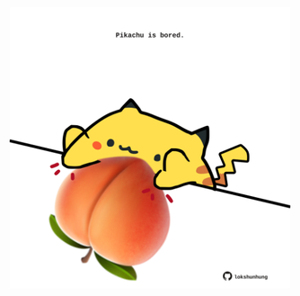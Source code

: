 <!-- built at 23/06/2021, 23:01:34 UTC -->
<p align="center">
  <img width="500" height="500" src="./ReadmeImage.svg">
</p>
